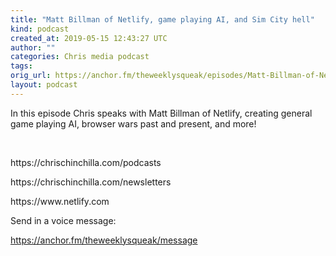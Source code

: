 ```yaml
---
title: "Matt Billman of Netlify, game playing AI, and Sim City hell"
kind: podcast
created_at: 2019-05-15 12:43:27 UTC
author: ""
categories: Chris media podcast
tags: 
orig_url: https://anchor.fm/theweeklysqueak/episodes/Matt-Billman-of-Netlify--game-playing-AI--and-Sim-City-hell-e41kte
layout: podcast
---
```

<p>In this episode Chris speaks with Matt Billman of Netlify, creating general game playing AI, browser wars past and present, and more!</p>
<p><br></p>
<p>https://chrischinchilla.com/podcasts</p>
<p>https://chrischinchilla.com/newsletters</p>
<p>https://www.netlify.com</p> 

Send in a voice message:

<a href="https://anchor.fm/theweeklysqueak/message">https://anchor.fm/theweeklysqueak/message</a>

